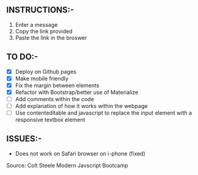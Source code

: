 ## INSTRUCTIONS:-

1. Enter a message
2. Copy the link provided
3. Paste the link in the broswer

## TO DO:-

- [x] Deploy on Github pages
- [x] Make mobile friendly
- [x] Fix the margin between elements
- [x] Refactor with Bootstrap/better use of Materialize
- [ ] Add comments within the code
- [ ] Add explanation of how it works within the webpage
- [ ] Use contenteditable and javascript to replace the input element with a responsive textbox element

## ISSUES:-

- Does not work on Safari browser on i-phone (fixed)

Source: Colt Steele Modern Javscript Bootcamp

